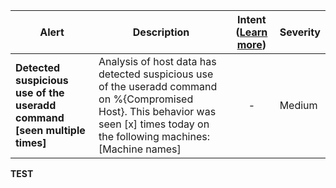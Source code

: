 |Alert|Description|Intent ([Learn more](#intentions))|Severity|
|----|----|:----:|--|
|**Detected suspicious use of the useradd command [seen multiple times]**|Analysis of host data has detected suspicious use of the useradd command on %{Compromised Host}. This behavior was seen [x] times today on the following machines: [Machine names]|-|Medium|
**TEST**
